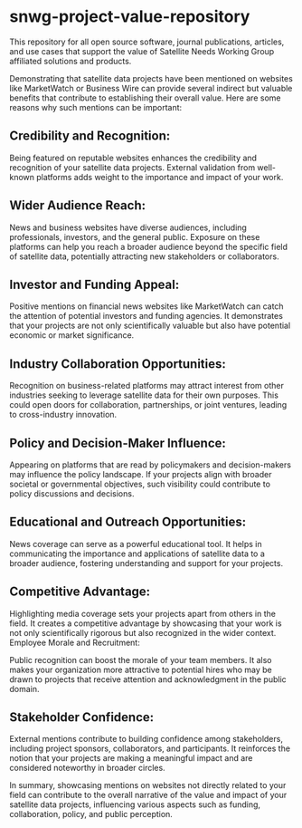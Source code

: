 # snwg-project-value-repository
This repository for all open source software, journal publications, articles, and use cases that support the value of Satellite Needs Working Group affiliated solutions and products. 

Demonstrating that satellite data projects have been mentioned on websites like MarketWatch or Business Wire can provide several indirect but valuable benefits that contribute to establishing their overall value. Here are some reasons why such mentions can be important:

## Credibility and Recognition:

Being featured on reputable websites enhances the credibility and recognition of your satellite data projects. External validation from well-known platforms adds weight to the importance and impact of your work.

## Wider Audience Reach:

News and business websites have diverse audiences, including professionals, investors, and the general public. Exposure on these platforms can help you reach a broader audience beyond the specific field of satellite data, potentially attracting new stakeholders or collaborators.

## Investor and Funding Appeal:

Positive mentions on financial news websites like MarketWatch can catch the attention of potential investors and funding agencies. It demonstrates that your projects are not only scientifically valuable but also have potential economic or market significance.

## Industry Collaboration Opportunities:

Recognition on business-related platforms may attract interest from other industries seeking to leverage satellite data for their own purposes. This could open doors for collaboration, partnerships, or joint ventures, leading to cross-industry innovation.

## Policy and Decision-Maker Influence:

Appearing on platforms that are read by policymakers and decision-makers may influence the policy landscape. If your projects align with broader societal or governmental objectives, such visibility could contribute to policy discussions and decisions.

## Educational and Outreach Opportunities:

News coverage can serve as a powerful educational tool. It helps in communicating the importance and applications of satellite data to a broader audience, fostering understanding and support for your projects.

## Competitive Advantage:

Highlighting media coverage sets your projects apart from others in the field. It creates a competitive advantage by showcasing that your work is not only scientifically rigorous but also recognized in the wider context.
Employee Morale and Recruitment:

Public recognition can boost the morale of your team members. It also makes your organization more attractive to potential hires who may be drawn to projects that receive attention and acknowledgment in the public domain.

## Stakeholder Confidence:

External mentions contribute to building confidence among stakeholders, including project sponsors, collaborators, and participants. It reinforces the notion that your projects are making a meaningful impact and are considered noteworthy in broader circles.

In summary, showcasing mentions on websites not directly related to your field can contribute to the overall narrative of the value and impact of your satellite data projects, influencing various aspects such as funding, collaboration, policy, and public perception.







